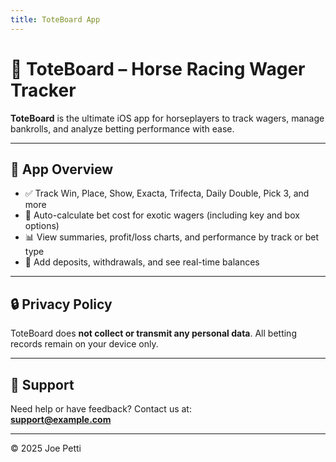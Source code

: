 ```yaml
---
title: ToteBoard App
---
```


# 🐎 ToteBoard – Horse Racing Wager Tracker

**ToteBoard** is the ultimate iOS app for horseplayers to track wagers, manage bankrolls, and analyze betting performance with ease.

---

## 📱 App Overview

- ✅ Track Win, Place, Show, Exacta, Trifecta, Daily Double, Pick 3, and more  
- 🔢 Auto-calculate bet cost for exotic wagers (including key and box options)  
- 📊 View summaries, profit/loss charts, and performance by track or bet type  
- 💼 Add deposits, withdrawals, and see real-time balances

---

## 🔒 Privacy Policy

ToteBoard does **not collect or transmit any personal data**. All betting records remain on your device only.

---

## 📧 Support

Need help or have feedback? Contact us at:  
**support@example.com**

---

© 2025 Joe Petti
